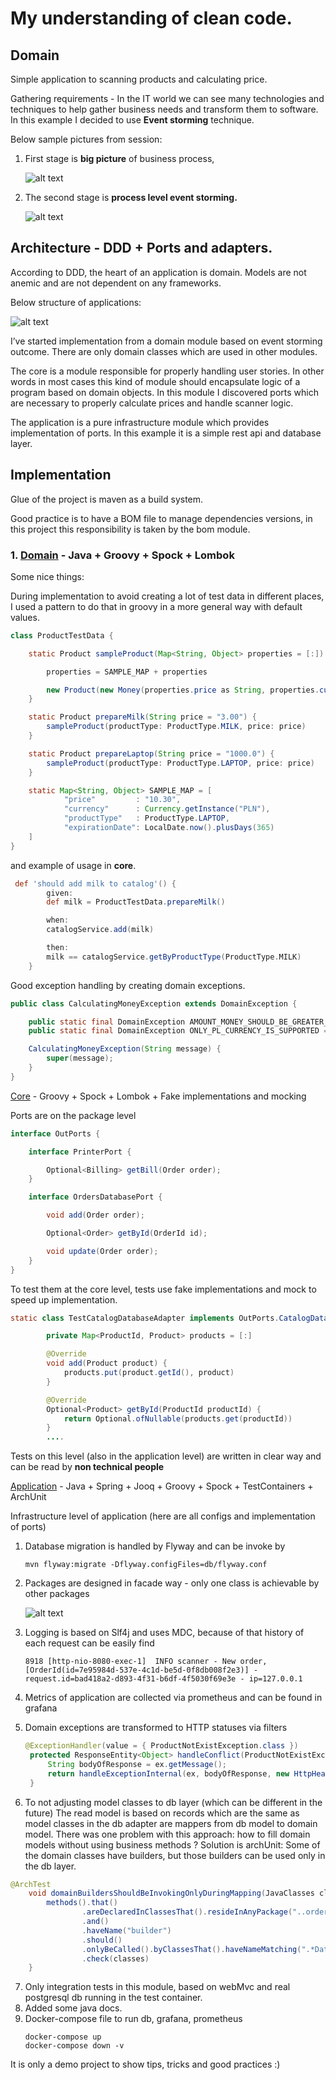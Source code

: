 # My understanding of clean code.

## Domain

Simple application to scanning products and calculating price.

Gathering requirements - In the IT world we can see many technologies and techniques
to help gather business needs and transform them to software.
In this example I decided to use **Event storming** technique.

Below sample pictures from session:

1. First stage is **big picture** of business process,

   ![alt text](doc/big_picture.png "Big picture")

2. The second stage is **process level event storming.**

   ![alt text](doc/process_level.png "Process level")

## Architecture - DDD + Ports and adapters.

According to DDD, the heart of an application is domain. Models are not anemic and are not dependent on any frameworks.

Below structure of applications:

![alt text](doc/modules.png "Modules")


I’ve started implementation from a domain module based on event storming outcome. There are only domain classes which are used in other modules.

The core is a module responsible for properly handling user stories. In other words in most cases this kind of module should encapsulate logic of a program based on domain objects. In this module I discovered ports which are necessary to properly calculate prices and handle scanner logic.

The application is a pure infrastructure module which provides implementation of ports. In this example it is a simple rest api and database layer.


## Implementation 

Glue of the project is maven as a build system.

Good practice is to have a BOM file to manage dependencies versions, in this project this responsibility is taken by the bom module.

### 1. [Domain](https://github.com/Gert10987/scanner/tree/master/domain) - Java + Groovy + Spock + Lombok

Some nice things:

During implementation to avoid creating a lot of test data in different places, I used a pattern to do that in groovy in a more general way with default values.
 
```java
class ProductTestData {

    static Product sampleProduct(Map<String, Object> properties = [:]) {

        properties = SAMPLE_MAP + properties

        new Product(new Money(properties.price as String, properties.currency as Currency) as Money, properties.productType as ProductType, properties.expirationDate as LocalDate)
    }

    static Product prepareMilk(String price = "3.00") {
        sampleProduct(productType: ProductType.MILK, price: price)
    }

    static Product prepareLaptop(String price = "1000.0") {
        sampleProduct(productType: ProductType.LAPTOP, price: price)
    }

    static Map<String, Object> SAMPLE_MAP = [
            "price"         : "10.30",
            "currency"      : Currency.getInstance("PLN"),
            "productType"   : ProductType.LAPTOP,
            "expirationDate": LocalDate.now().plusDays(365)
    ]
}
```
and example of usage in **core**.

```groovy
 def 'should add milk to catalog'() {
        given:
        def milk = ProductTestData.prepareMilk()

        when:
        catalogService.add(milk)

        then:
        milk == catalogService.getByProductType(ProductType.MILK)
    }
```

Good exception handling by creating domain exceptions.

```java
public class CalculatingMoneyException extends DomainException {

    public static final DomainException AMOUNT_MONEY_SHOULD_BE_GREATER_THAN_0 = new CalculatingMoneyException("Amount of money should be greater than 0");
    public static final DomainException ONLY_PL_CURRENCY_IS_SUPPORTED = new CalculatingMoneyException("Only pl currency is supported");

    CalculatingMoneyException(String message) {
        super(message);
    }
}
```

[Core](https://github.com/Gert10987/scanner/tree/master/core) - Groovy + Spock + Lombok +  Fake implementations and mocking

Ports are on the package level

```java
interface OutPorts {

    interface PrinterPort {

        Optional<Billing> getBill(Order order);
    }

    interface OrdersDatabasePort {

        void add(Order order);

        Optional<Order> getById(OrderId id);

        void update(Order order);
    }
}
```
To test them at the core level, tests use fake implementations and mock to speed up implementation.

```java
static class TestCatalogDatabaseAdapter implements OutPorts.CatalogDatabasePort {

        private Map<ProductId, Product> products = [:]

        @Override
        void add(Product product) {
            products.put(product.getId(), product)
        }

        @Override
        Optional<Product> getById(ProductId productId) {
            return Optional.ofNullable(products.get(productId))
        }
        ....
```
Tests on this level (also in the application level) are written in clear way and can be read by **non technical people**

[Application](https://github.com/Gert10987/scanner/tree/master/application) - Java + Spring + Jooq + Groovy + Spock + TestContainers + ArchUnit

Infrastructure level of application (here are all configs and implementation of ports)

1. Database migration is handled by Flyway and can be invoke by
   ```shell
   mvn flyway:migrate -Dflyway.configFiles=db/flyway.conf
   ```
2. Packages are designed in facade way - only one class is achievable by other packages

   ![alt text](doc/sample_pacakge_structure.png "Sample packages")

3. Logging is based on Slf4j and uses MDC, because of that history of each request can be easily find

   ```shell
   8918 [http-nio-8080-exec-1]  INFO scanner - New order, [OrderId(id=7e95984d-537e-4c1d-be5d-0f8db008f2e3)] - request.id=bad418a2-d893-4f31-b6df-4f5030f69e3e - ip=127.0.0.1 
   ```
4. Metrics of application are collected via prometheus and can be found in grafana
5. Domain exceptions are transformed to HTTP statuses via filters
   ```java
   @ExceptionHandler(value = { ProductNotExistException.class })
    protected ResponseEntity<Object> handleConflict(ProductNotExistException ex, WebRequest request) {
        String bodyOfResponse = ex.getMessage();
        return handleExceptionInternal(ex, bodyOfResponse, new HttpHeaders(), HttpStatus.NOT_FOUND, request);
    }
   ```
6. To not adjusting model classes to db layer (which can be different in the future)
   The read model is based on records which are the same as model classes in the db adapter are mappers from db model to domain model.
   There was one problem with this approach: how to fill domain models without using business methods ?
   Solution is archUnit:
   Some of the domain classes have builders, but those builders can be used only in the db layer.

```java
@ArchTest
    void domainBuildersShouldBeInvokingOnlyDuringMapping(JavaClasses classes) {
        methods().that()
                .areDeclaredInClassesThat().resideInAnyPackage("..orders..", "..catalog..")
                .and()
                .haveName("builder")
                .should()
                .onlyBeCalled().byClassesThat().haveNameMatching(".*DatabaseOutAdapterJooq")
                .check(classes)
    }
 ```
7. Only integration tests in this module, based on webMvc and real postgresql db running in the test container.
8. Added some java docs.
9. Docker-compose file to run db, grafana, prometheus
   ```shell
   docker-compose up 
   docker-compose down -v  
   ```

It is only a demo project to show tips, tricks and good practices :)




